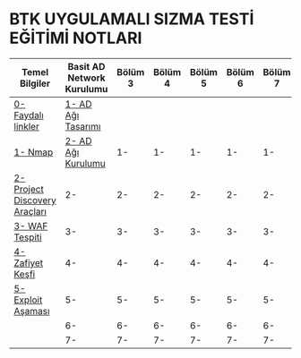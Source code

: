 # BTK UYGULAMALI SIZMA TESTİ EĞİTİMİ NOTLARI #

|Temel Bilgiler|Basit AD Network Kurulumu|Bölüm 3|Bölüm 4|Bölüm 5|Bölüm 6|Bölüm 7|
|---|---|---|---|---|---|---|
|[0- Faydalı linkler](https://github.com/gokhangokcen1/BTK-uygulamali-sizma-testi-egitimi-notlari/blob/main/uygulamali-sizma-testi-egitimi/temel-bilgiler/0-faydali-linkler.md)|[1- AD Ağı Tasarımı](https://github.com/gokhangokcen1/BTK-kurs-notlari/blob/main/uygulamali-sizma-testi-egitimi/basit-ad-network-analizi/ad-agi-tasarimi.md) ||||||
|[1- Nmap](https://github.com/gokhangokcen1/BTK-uygulamali-sizma-testi-egitimi-notlari/blob/main/uygulamali-sizma-testi-egitimi/temel-bilgiler/1-nmap.md)|[2- AD Ağı Kurulumu](https://github.com/gokhangokcen1/BTK-kurs-notlari/blob/main/uygulamali-sizma-testi-egitimi/basit-ad-network-analizi/ad-agi-kurulumu.md)|1-|1-|1-|1-|1-|
|[2- Project Discovery Araçları](https://github.com/gokhangokcen1/BTK-uygulamali-sizma-testi-egitimi-notlari/blob/main/uygulamali-sizma-testi-egitimi/temel-bilgiler/2-project-discovery-araclari.md)|2-|2-|2-|2-|2-|2-|
|[3- WAF Tespiti](https://github.com/gokhangokcen1/BTK-uygulamali-sizma-testi-egitimi-notlari/blob/main/uygulamali-sizma-testi-egitimi/temel-bilgiler/3-WAF-tespiti.md)|3-|3-|3-|3-|3-|3-|
|[4- Zafiyet Keşfi](https://github.com/gokhangokcen1/BTK-uygulamali-sizma-testi-egitimi-notlari/blob/main/uygulamali-sizma-testi-egitimi/temel-bilgiler/4-zafiyet-kesfi.md)|4-|4-|4-|4-|4-|4-|
|[5- Exploit Aşaması](https://github.com/gokhangokcen1/BTK-uygulamali-sizma-testi-egitimi-notlari/blob/main/uygulamali-sizma-testi-egitimi/temel-bilgiler/5-exploit-asamasi.md)|5-|5-|5-|5-|5-|5-|
||6-|6-|6-|6-|6-|6-|
||7-|7-|7-|7-|7-|7-|

